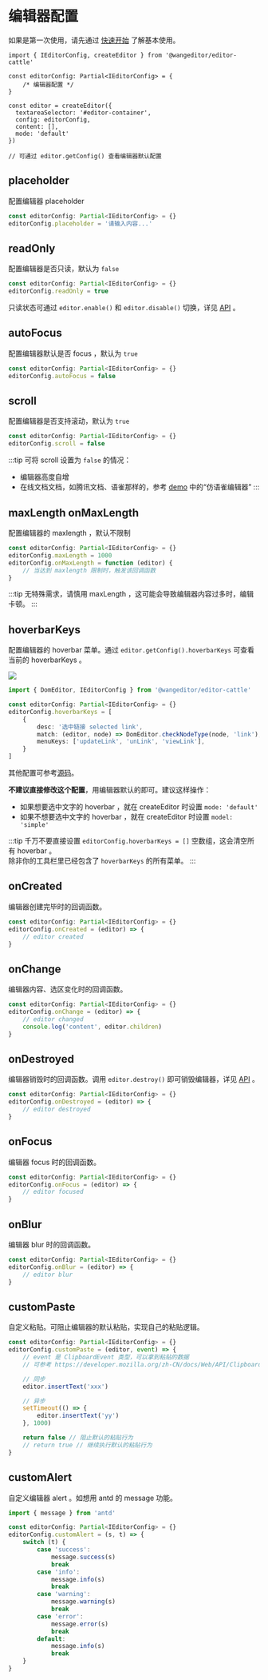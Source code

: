 # 编辑器配置

如果是第一次使用，请先通过 [快速开始](/v5/guide/getting-started.html) 了解基本使用。

```ts{4}
import { IEditorConfig, createEditor } from '@wangeditor/editor-cattle'

const editorConfig: Partial<IEditorConfig> = {
    /* 编辑器配置 */
}

const editor = createEditor({
  textareaSelector: '#editor-container',
  config: editorConfig,
  content: [],
  mode: 'default'
})

// 可通过 editor.getConfig() 查看编辑器默认配置
```

## placeholder

配置编辑器 placeholder

```ts
const editorConfig: Partial<IEditorConfig> = {}
editorConfig.placeholder = '请输入内容...'
```

## readOnly

配置编辑器是否只读，默认为 `false`

```ts
const editorConfig: Partial<IEditorConfig> = {}
editorConfig.readOnly = true
```

只读状态可通过 `editor.enable()` 和 `editor.disable()` 切换，详见 [API](/v5/guide/API.html) 。

## autoFocus

配置编辑器默认是否 focus ，默认为 `true`

```ts
const editorConfig: Partial<IEditorConfig> = {}
editorConfig.autoFocus = false
```

## scroll

配置编辑器是否支持滚动，默认为 `true`

```ts
const editorConfig: Partial<IEditorConfig> = {}
editorConfig.scroll = false
```

:::tip
可将 scroll 设置为 `false` 的情况：
- 编辑器高度自增
- 在线文档文档，如腾讯文档、语雀那样的，参考 [demo](https://www.wangeditor.com/demo/zh-CN/like-qq-doc.html) 中的“仿语雀编辑器”
:::

## maxLength onMaxLength

配置编辑器的 maxlength ，默认不限制

```ts
const editorConfig: Partial<IEditorConfig> = {}
editorConfig.maxLength = 1000
editorConfig.onMaxLength = function (editor) {
    // 当达到 maxlength 限制时，触发该回调函数
}
```

:::tip
无特殊需求，请慎用 maxLength ，这可能会导致编辑器内容过多时，编辑卡顿。
:::

## hoverbarKeys

配置编辑器的 hoverbar 菜单。通过 `editor.getConfig().hoverbarKeys` 可查看当前的 hoverbarKeys 。

![](/v5/image/hoverbar.png)

```ts
import { DomEditor, IEditorConfig } from '@wangeditor/editor-cattle'

const editorConfig: Partial<IEditorConfig> = {}
editorConfig.hoverbarKeys = [
    {
        desc: '选中链接 selected link',
        match: (editor, node) => DomEditor.checkNodeType(node, 'link'),
        menuKeys: ['updateLink', 'unLink', 'viewLink'],
    }
]
```

其他配置可参考[源码](https://github.com/wangeditor-team/we-2021/blob/main/packages/editor/src/config/hoverbar.ts)。

**不建议直接修改这个配置**，用编辑器默认的即可。建议这样操作：
- 如果想要选中文字的 hoverbar ，就在 createEditor 时设置 `mode: 'default'`
- 如果不想要选中文字的 hoverbar ，就在 createEditor 时设置 `model: 'simple'`

:::tip
千万不要直接设置 `editorConfig.hoverbarKeys = []` 空数组，这会清空所有 hoverbar 。<br>
除非你的工具栏里已经包含了 `hoverbarKeys` 的所有菜单。
:::

## onCreated

编辑器创建完毕时的回调函数。

```ts
const editorConfig: Partial<IEditorConfig> = {}
editorConfig.onCreated = (editor) => {
    // editor created
}
```

## onChange

编辑器内容、选区变化时的回调函数。

```ts
const editorConfig: Partial<IEditorConfig> = {}
editorConfig.onChange = (editor) => {
    // editor changed
    console.log('content', editor.children)
}
```

## onDestroyed

编辑器销毁时的回调函数。调用 `editor.destroy()` 即可销毁编辑器，详见 [API](/v5/guide/API.html) 。

```ts
const editorConfig: Partial<IEditorConfig> = {}
editorConfig.onDestroyed = (editor) => {
    // editor destroyed
}
```

## onFocus

编辑器 focus 时的回调函数。

```ts
const editorConfig: Partial<IEditorConfig> = {}
editorConfig.onFocus = (editor) => {
    // editor focused
}
```

## onBlur

编辑器 blur 时的回调函数。

```ts
const editorConfig: Partial<IEditorConfig> = {}
editorConfig.onBlur = (editor) => {
    // editor blur
}
```

## customPaste

自定义粘贴。可阻止编辑器的默认粘贴，实现自己的粘贴逻辑。

```ts
const editorConfig: Partial<IEditorConfig> = {}
editorConfig.customPaste = (editor, event) => {
    // event 是 ClipboardEvent 类型，可以拿到粘贴的数据
    // 可参考 https://developer.mozilla.org/zh-CN/docs/Web/API/ClipboardEvent

    // 同步
    editor.insertText('xxx')

    // 异步
    setTimeout(() => {
        editor.insertText('yy')
    }, 1000)

    return false // 阻止默认的粘贴行为
    // return true // 继续执行默认的粘贴行为
}
```

## customAlert

自定义编辑器 alert 。如想用 antd 的 message 功能。

```ts
import { message } from 'antd'

const editorConfig: Partial<IEditorConfig> = {}
editorConfig.customAlert = (s, t) => {
    switch (t) {
        case 'success':
            message.success(s)
            break
        case 'info':
            message.info(s)
            break
        case 'warning':
            message.warning(s)
            break
        case 'error':
            message.error(s)
            break
        default:
            message.info(s)
            break
    }
}
```
